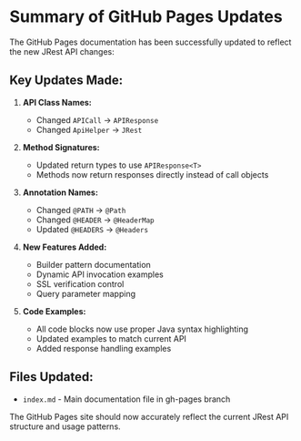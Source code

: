 # Summary of GitHub Pages Updates

The GitHub Pages documentation has been successfully updated to reflect the new JRest API changes:

## Key Updates Made:

1. **API Class Names:**
   - Changed `APICall` → `APIResponse`
   - Changed `ApiHelper` → `JRest`

2. **Method Signatures:**
   - Updated return types to use `APIResponse<T>`
   - Methods now return responses directly instead of call objects

3. **Annotation Names:**
   - Changed `@PATH` → `@Path`
   - Changed `@HEADER` → `@HeaderMap`
   - Updated `@HEADERS` → `@Headers`

4. **New Features Added:**
   - Builder pattern documentation
   - Dynamic API invocation examples
   - SSL verification control
   - Query parameter mapping

5. **Code Examples:**
   - All code blocks now use proper Java syntax highlighting
   - Updated examples to match current API
   - Added response handling examples

## Files Updated:
- `index.md` - Main documentation file in gh-pages branch

The GitHub Pages site should now accurately reflect the current JRest API structure and usage patterns.